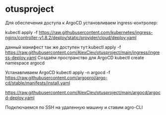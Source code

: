 # otusproject
Для обеспечения доступа к ArgoCD установливаем ingress-контролер:

kubectl apply -f https://raw.githubusercontent.com/kubernetes/ingress-nginx/controller-v1.8.2/deploy/static/provider/cloud/deploy.yaml

данный манифест так же доступен тут:kubectl apply -f https://raw.githubusercontent.com/AlexClev/otusproject/main/ingress/ingress-deploy.yaml 
Создаём пространство для ArgoCD 
 kubectl create namespace argocd

Устанавливаем ArgoCD
kubectl apply -n argocd -f https://raw.githubusercontent.com/argoproj/argo-cd/stable/manifests/install.yaml

 https://raw.githubusercontent.com/AlexClev/otusproject/main/argocd/argocd-deploy.yaml 

Подключаемся по SSH на удаленную машину и  ставим agro-CLI

